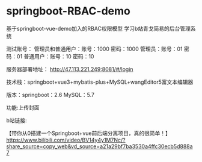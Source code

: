 # springboot-RBAC-demo
基于springboot-vue-demo加入的RBAC权限模型
学习b站青戈简易的后台管理系统

测试账号：
管理员和普通用户：账号：1000 密码：1000
管理员：账号：01 密码：01
普通用户：账号：10 密码：10

服务器部署地址：
http://47.113.221.249:8081/#/login

技术栈：springboot+vue3+mybatis-plus+MySQL+wangEditor5富文本编辑器

版本：springboot：2.6 MySQL：5.7

功能:上传封面

b站链接:

【带你从0搭建一个Springboot+vue前后端分离项目，真的很简单！】 
https://www.bilibili.com/video/BV14y4y1M7Nc/?share_source=copy_web&vd_source=a21a29bf7ba3530a4ffc30ecb5d888a7
